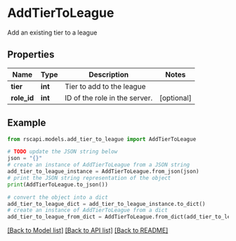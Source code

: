 # AddTierToLeague

Add an existing tier to a league

## Properties

Name | Type | Description | Notes
------------ | ------------- | ------------- | -------------
**tier** | **int** | Tier to add to the league | 
**role_id** | **int** | ID of the role in the server. | [optional] 

## Example

```python
from rscapi.models.add_tier_to_league import AddTierToLeague

# TODO update the JSON string below
json = "{}"
# create an instance of AddTierToLeague from a JSON string
add_tier_to_league_instance = AddTierToLeague.from_json(json)
# print the JSON string representation of the object
print(AddTierToLeague.to_json())

# convert the object into a dict
add_tier_to_league_dict = add_tier_to_league_instance.to_dict()
# create an instance of AddTierToLeague from a dict
add_tier_to_league_from_dict = AddTierToLeague.from_dict(add_tier_to_league_dict)
```
[[Back to Model list]](../README.md#documentation-for-models) [[Back to API list]](../README.md#documentation-for-api-endpoints) [[Back to README]](../README.md)


